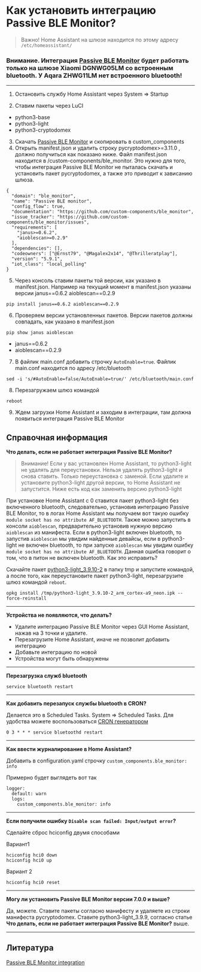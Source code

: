 # Как установить интеграцию Passive BLE Monitor?

> Важно! Home Assistant на шлюзе находится по этому адресу `/etc/homeassistant/`

### Внимание. Интеграция [Passive BLE Monitor](https://github.com/custom-components/ble_monitor) будет работать только на шлюзе Xiaomi DGNWG05LM со встроенным bluetooth. У Aqara ZHWG11LM нет встроенного bluetooth!


***

1) Остановить службу Home Assistant через System => Startup

2) Ставим пакеты через LuCI
* python3-base
* python3-light
* python3-cryptodomex

3) Скачать [Passive BLE Monitor](https://github.com/custom-components/ble_monitor) и скопировать в custom_components
4) Открыть manifest.json и удалить строку pycryptodomex>=3.11.0 , должно получиться как показано ниже. Файл manifest.json находится в /custom-components/ble_monitor. Это нужно для того, чтобы интеграция Passive BLE Monitor не пыталась скачать и установить пакет pycryptodomex, а также это приводит к зависанию шлюза.
```
{
  "domain": "ble_monitor",
  "name": "Passive BLE monitor",
  "config_flow": true,
  "documentation": "https://github.com/custom-components/ble_monitor",
  "issue_tracker": "https://github.com/custom-components/ble_monitor/issues",
  "requirements": [
    "janus>=0.6.2",
    "aioblescan>=0.2.9"
  ],
  "dependencies": [],
  "codeowners": ["@Ernst79", "@Magalex2x14", "@Thrilleratplay"],
  "version": "5.9.1",
  "iot_class": "local_polling"
}
```
5) Через консоль ставим пакеты той версии, как указано в manifest.json. Например на текущий момент в manifest.json указаны версии janus==0.6.2 aioblescan==0.2.9
```
pip install janus==0.6.2 aioblescan==0.2.9
```
6) Проверяем версии установленных пакетов. Версии пакетов должны совпадать, как указано в manifest.json
```
pip show janus aioblescan
```
* janus==0.6.2
* aioblescan==0.2.9

7) В файлик main.conf добавить строчку `AutoEnable=true`. Файлик main.conf находится по адресу /etc/bluetooth
```
sed -i 's/#AutoEnable=false/AutoEnable=true/' /etc/bluetooth/main.conf
```

8) Перезагружаем шлюз командой
```
reboot
```
9) Ждем загрузки Home Assistant и заходим в интеграции, там должна появиться интеграция Passive BLE Monitor



## Справочная информация

**Что делать, если не работает интеграция Passive BLE Monitor?**

> Внимание! Если у вас установлен Home Assistant, то python3-light не удалять для переустановки. Нельзя удалять python3-light и снова ставить. Только переустановка с заменой. Если удалите и установите python3-light другой версии, то Home Assistant не запустится. Ниже есть код как заменить версию python3-light

При установке Home Assistant с 0 ставится пакет python3-light без включенного bluetooth, следовательно, установив интеграцию Passive BLE Monitor, то в логах Home Assistant мы получаем вот такую ошибку `module socket has no attribute AF_BLUETOOTH`. Также можно запустить в консоли `aioblescan`, предварительно установив нужную версию `aioblescan` из манифеста. Если в python3-light включен bluetooth, то запустив `aioblescan` мы увидим найденные девайсы, если в python3-light не включен bluetooth, то при запуске `aioblescan` мы увидим ошибку `module socket has no attribute AF_BLUETOOTH`. Данная ошибка говорит о том, что в питон не включен bluetooth. Как это исправить?

Скачайте пакет [python3-light_3.9.10-2](https://github.com/DivanX10/Openwrt-scripts-for-gateway-zhwg11lm/raw/main/packages/python3-light_3.9.10-2_arm_cortex-a9_neon.ipk) в папку tmp и запустите командой, а после того, как переустановите пакет python3-light, перезагрузите шлюз командой `reboot`.

```
opkg install /tmp/python3-light_3.9.10-2_arm_cortex-a9_neon.ipk --force-reinstall
```

***

**Устройства не появляются, что делать?**
* Удалите интеграцию Passive BLE Monitor через GUI Home Assistant, нажав на 3 точки и удалите.
* Перезагрузите Home Assistant, иначе не позволит добавить интеграцию
* Добавьте интеграцию по новой
* Устройства могут быть обнаружены

***

**Перезагрузка служб bluetooth**
```
service bluetooth restart
```

***

**Как добавить перезапуск службы bluetooth в CRON?**

Делается это в Scheduled Tasks. System => Scheduled Tasks. Для удобства можете воспользоваться [CRON генератором](https://crontab.guru)
```
0 3 * * * service bluetoothd restart  
```

***

**Как ввести журналирование в Home Assistant?**

Добавить в configuration.yaml строчку `custom_components.ble_monitor: info`

Примерно будет выглядеть вот так
```
logger:
  default: warn
  logs:
    custom_components.ble_monitor: info
```

***

**Если получили ошибку `Disable scan failed: Input/output error`?**

Сделайте сброс hciconfig двумя способами

Вариант1
```
hciconfig hci0 down
hciconfig hci0 up
```

Вариант 2
```
hciconfig hci0 reset
```

***

**Могу ли установить Passive BLE Monitor версии 7.0.0 и выше?**

Да, можете. Ставите пакеты согласно манифесту и удаляете из строки манифеста pycryptodomex. Ставите python3-light_3.9.9, согласно статье **Что делать, если не работает интеграция Passive BLE Monitor?** выше.

***


## Литература
[Passive BLE Monitor integration](https://custom-components.github.io/ble_monitor/)

